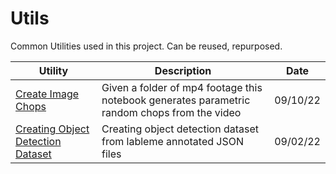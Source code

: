 # Utils 



Common Utilities used in this project. Can be reused, repurposed. 



|Utility|Description|Date|
|-|-|-|
|[Create Image Chops](./create_image_chops.ipynb)|Given a folder of mp4 footage this notebook generates parametric random chops from the video|09/10/22|
|[Creating Object Detection Dataset](./create_object_detection_dataset.ipynb)|Creating object detection dataset from lableme annotated JSON files  |09/02/22|